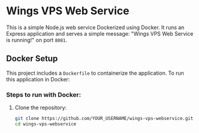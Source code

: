 # Wings VPS Web Service

This is a simple Node.js web service Dockerized using Docker. It runs an Express application and serves a simple message: "Wings VPS Web Service is running!" on port `8081`.

## Docker Setup

This project includes a `Dockerfile` to containerize the application. To run this application in Docker:

### Steps to run with Docker:

1. Clone the repository:
   ```bash
   git clone https://github.com/YOUR_USERNAME/wings-vps-webservice.git
   cd wings-vps-webservice

